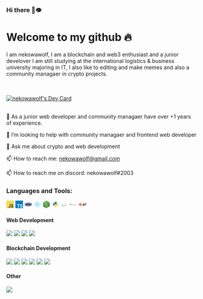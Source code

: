 ### Hi there 👋:eye:

# Welcome to **my github** 🔥

I am nekowawolf, I am a blockchain and web3 enthusiast and a junior develover I am still studying at the international logistics & business university majoring in IT, I also like to editing and make memes and also a community managaer in crypto projects. 

<br>
<br>
<a href="https://app.daily.dev/nekowawolf"><img src="https://api.daily.dev/devcards/438b9c0159f64dab9a2011d9578b1e3b.png?r=1r3" width="200" alt="nekowawolf's Dev Card"/></a>
</br>
</br>

💪 As a junior web developer and community managaer have over +1 years of experience. 

👀 I’m looking to help with community managaer and frontend web developer

💬 Ask me about crypto and web development

📫 How to reach me: nekowawolf@gmail.com

📫 How to reach me on discord: nekowawolf#2003 



### Languages and Tools: 

<code><img height="20" src="https://raw.githubusercontent.com/github/explore/80688e429a7d4ef2fca1e82350fe8e3517d3494d/topics/javascript/javascript.png"></code>
<code><img height="20" src="https://raw.githubusercontent.com/github/explore/80688e429a7d4ef2fca1e82350fe8e3517d3494d/topics/typescript/typescript.png"></code>
<code><img height="20" src="https://raw.githubusercontent.com/github/explore/80688e429a7d4ef2fca1e82350fe8e3517d3494d/topics/php/php.png"></code>
<code><img height="20" src="https://raw.githubusercontent.com/github/explore/80688e429a7d4ef2fca1e82350fe8e3517d3494d/topics/react/react.png"></code>
<code><img height="20" src="https://raw.githubusercontent.com/github/explore/80688e429a7d4ef2fca1e82350fe8e3517d3494d/topics/nodejs/nodejs.png"></code>
<code><img height="20" src="https://raw.githubusercontent.com/github/explore/80688e429a7d4ef2fca1e82350fe8e3517d3494d/topics/python/python.png"></code>
<code><img height="20" src="https://raw.githubusercontent.com/github/explore/80688e429a7d4ef2fca1e82350fe8e3517d3494d/topics/mysql/mysql.png"></code>
<code><img height="20" src="https://raw.githubusercontent.com/github/explore/80688e429a7d4ef2fca1e82350fe8e3517d3494d/topics/mongodb/mongodb.png"></code>
<code><img height="20" src="https://raw.githubusercontent.com/github/explore/80688e429a7d4ef2fca1e82350fe8e3517d3494d/topics/git/git.png"></code>




#### Web Development 
![](https://img.shields.io/badge/Framework-React-informational?style=flat&logo=react&logoColor=skyblue&color=skyblue)
![](https://img.shields.io/badge/Framework-React_Native-informational?style=flat&logo=react&logoColor=skyblue&color=3bac3a)
![](https://img.shields.io/badge/Language-JavaScript-informational?style=flat&logo=javascript&logoColor=yellow&color=yellow)
![](https://img.shields.io/badge/Language-TypeScript-informational?style=flat&logo=typescript&logoColor=blue&color=blue)

#### Blockchain Development
![](https://img.shields.io/badge/Network-BitCoin-informational?style=flat&logo=bitcoin&logoColor=white&color=3bac3a)
![](https://img.shields.io/badge/Network-Ethereum-informational?style=flat&logo=ethereum&logoColor=white&color=3bac3a)
![](https://img.shields.io/badge/Language-Solidity-informational?style=flat&logo=solidity&logoColor=white&color=3bac3a)
![](https://img.shields.io/badge/Token-ERC721-informational?style=flat&logo=erc721&logoColor=white&color=3bac3a)
![](https://img.shields.io/badge/Token-ERC1155-informational?style=flat&logo=erc1155&logoColor=white&color=3bac3a)
![](https://img.shields.io/badge/Token-ERC20-informational?style=flat&logo=erc20&logoColor=white&color=3bac3a)

#### Other
![](https://img.shields.io/badge/CI/CD-Github_Action-informational?style=flat&logo=github&logoColor=white&color=3bac3a)

